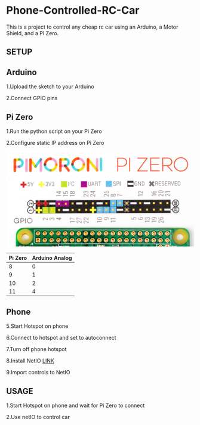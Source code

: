 # Phone-Controlled-RC-Car


This is a project to control any cheap rc car using an Arduino, a Motor Shield, and a PI Zero.


SETUP
------------------

  Arduino
  ------
  1.Upload the sketch to your Arduino

  2.Connect GPIO pins

  Pi Zero
  ------
  1.Run the python script on your Pi Zero

  2.Configure static IP address on Pi Zero


<img src="https://github.com/jdial1/Phone-Controlled-RC-Car/blob/master/PI-Zero-GPIO-PINOUT.PNG"></img>

  Pi Zero   | Arduino Analog
  ---|---
    8     |       0
    9      |      1
    10    |       2
    11      |      4
                
                
  Phone
  -------
5.Start Hotspot on phone

6.Connect to hotspot and set to autoconnect

7.Turn off phone hotspot

8.Install NetIO <a href="https://play.google.com/store/apps/details?id=com.luvago.netio&hl=en">LINK</a>

9.Import controls to NetIO



USAGE
------------------------
1.Start Hotspot on phone and wait for Pi Zero to connect

2.Use netIO to control car
